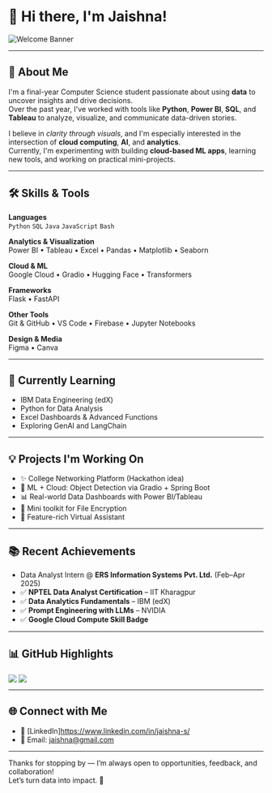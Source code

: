 # 👋 Hi there, I'm Jaishna!

![Welcome Banner](https://readme-typing-svg.herokuapp.com/?lines=Aspiring+Data+Analyst;CSE+Student+@+MVJCE;Cloud+%2B+ML+Explorer;Building+Projects+that+Make+Sense&center=true&width=450)

---

## 💼 About Me

I'm a final-year Computer Science student passionate about using **data** to uncover insights and drive decisions.  
Over the past year, I've worked with tools like **Python**, **Power BI**, **SQL**, and **Tableau** to analyze, visualize, and communicate data-driven stories.  

I believe in *clarity through visuals*, and I'm especially interested in the intersection of **cloud computing**, **AI**, and **analytics**.  
Currently, I'm experimenting with building **cloud-based ML apps**, learning new tools, and working on practical mini-projects.  

---

## 🛠️ Skills & Tools

**Languages**  
`Python` `SQL` `Java` `JavaScript` `Bash`

**Analytics & Visualization**  
Power BI • Tableau • Excel • Pandas • Matplotlib • Seaborn

**Cloud & ML**  
Google Cloud • Gradio • Hugging Face • Transformers

**Frameworks**  
Flask • FastAPI

**Other Tools**  
Git & GitHub • VS Code • Firebase • Jupyter Notebooks

**Design & Media**  
Figma • Canva

---

## 🌱 Currently Learning

- IBM Data Engineering (edX)  
- Python for Data Analysis
- Excel Dashboards & Advanced Functions   
- Exploring GenAI and LangChain  

---

## 💡 Projects I'm Working On

- ✨ College Networking Platform (Hackathon idea)  
- 🧠 ML + Cloud: Object Detection via Gradio + Spring Boot  
- 📊 Real-world Data Dashboards with Power BI/Tableau  
- 🔐 Mini toolkit for File Encryption  
- 🤖 Feature-rich Virtual Assistant  

---

## 📚 Recent Achievements

- Data Analyst Intern @ **ERS Information Systems Pvt. Ltd.** (Feb–Apr 2025)  
- ✅ **NPTEL Data Analyst Certification** – IIT Kharagpur   
- ✅ **Data Analytics Fundamentals** – IBM (edX)   
- ✅ **Prompt Engineering with LLMs** – NVIDIA  
- ✅ **Google Cloud Compute Skill Badge**  

---

## 📊 GitHub Highlights

<img align="center" src="https://github-readme-stats.vercel.app/api?username=jaishna&show_icons=true&theme=tokyonight" />  
<img align="center" src="https://github-readme-stats.vercel.app/api/top-langs/?username=jaishna&layout=compact&theme=tokyonight" />

---

## 🌐 Connect with Me

- 💼 [LinkedIn]https://www.linkedin.com/in/jaishna-s/ 
- 📧 Email: jaishna@gmail.com

---

Thanks for stopping by — I’m always open to opportunities, feedback, and collaboration!  
Let’s turn data into impact. 🚀



<!--
**JaishnaCodz/JaishnaCodz** is a ✨ _special_ ✨ repository because its `README.md` (this file) appears on your GitHub profile.

Here are some ideas to get you started:

- 🔭 I’m currently working on ...
- 🌱 I’m currently learning ...
- 👯 I’m looking to collaborate on ...
- 🤔 I’m looking for help with ...
- 💬 Ask me about ...
- 📫 How to reach me: ...
- 😄 Pronouns: ...
- ⚡ Fun fact: ...
-->
